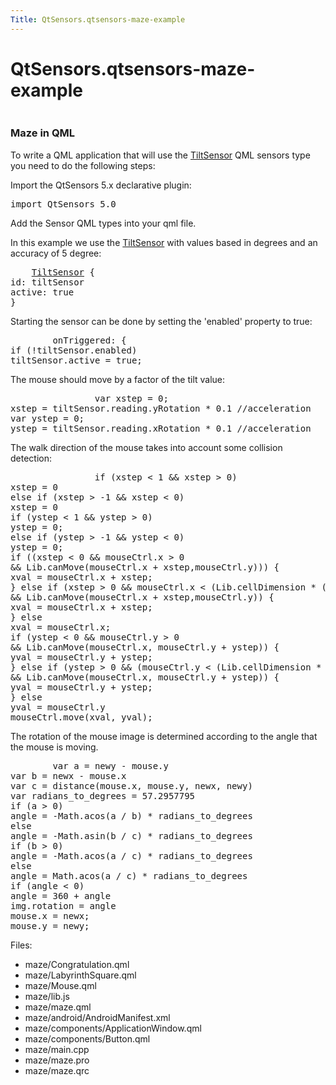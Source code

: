 ```yaml
---
Title: QtSensors.qtsensors-maze-example
---
```


# QtSensors.qtsensors-maze-example

<span class="subtitle"></span>
<!-- $$$maze-description -->
<p class="centerAlign"><img src="https://assets.ubuntu.com/v1/f7525235-maze.png" alt="" /></p>
<h3 >Maze in QML</h3>
<p>To write a QML application that will use the <a href="QtSensors.TiltSensor.md">TiltSensor</a> QML sensors type you need to do the following steps:</p>
<p>Import the QtSensors 5.x declarative plugin:</p>
<pre class="qml">import QtSensors 5.0</pre>
<p>Add the Sensor QML types into your qml file.</p>
<p>In this example we use the <a href="QtSensors.TiltSensor.md">TiltSensor</a> with values based in degrees and an accuracy of 5 degree:</p>
<pre class="qml">    <span class="type"><a href="QtSensors.TiltSensor.md">TiltSensor</a></span> {
<span class="name">id</span>: <span class="name">tiltSensor</span>
<span class="name">active</span>: <span class="number">true</span>
}</pre>
<p>Starting the sensor can be done by setting the 'enabled' property to true:</p>
<pre class="qml">        <span class="name">onTriggered</span>: {
<span class="keyword">if</span> (!<span class="name">tiltSensor</span>.<span class="name">enabled</span>)
<span class="name">tiltSensor</span>.<span class="name">active</span> <span class="operator">=</span> <span class="number">true</span>;</pre>
<p>The mouse should move by a factor of the tilt value:</p>
<pre class="qml">                var <span class="name">xstep</span> = <span class="number">0</span>;
<span class="name">xstep</span> <span class="operator">=</span> <span class="name">tiltSensor</span>.<span class="name">reading</span>.<span class="name">yRotation</span> <span class="operator">*</span> <span class="number">0.1</span> <span class="comment">//acceleration</span>
var <span class="name">ystep</span> = <span class="number">0</span>;
<span class="name">ystep</span> <span class="operator">=</span> <span class="name">tiltSensor</span>.<span class="name">reading</span>.<span class="name">xRotation</span> <span class="operator">*</span> <span class="number">0.1</span> <span class="comment">//acceleration</span></pre>
<p>The walk direction of the mouse takes into account some collision detection:</p>
<pre class="qml">                <span class="keyword">if</span> (<span class="name">xstep</span> <span class="operator">&lt;</span> <span class="number">1</span> <span class="operator">&amp;&amp;</span> <span class="name">xstep</span> <span class="operator">&gt;</span> <span class="number">0</span>)
<span class="name">xstep</span> <span class="operator">=</span> <span class="number">0</span>
<span class="keyword">else</span> <span class="keyword">if</span> (<span class="name">xstep</span> <span class="operator">&gt;</span> -<span class="number">1</span> <span class="operator">&amp;&amp;</span> <span class="name">xstep</span> <span class="operator">&lt;</span> <span class="number">0</span>)
<span class="name">xstep</span> <span class="operator">=</span> <span class="number">0</span>
<span class="keyword">if</span> (<span class="name">ystep</span> <span class="operator">&lt;</span> <span class="number">1</span> <span class="operator">&amp;&amp;</span> <span class="name">ystep</span> <span class="operator">&gt;</span> <span class="number">0</span>)
<span class="name">ystep</span> <span class="operator">=</span> <span class="number">0</span>;
<span class="keyword">else</span> <span class="keyword">if</span> (<span class="name">ystep</span> <span class="operator">&gt;</span> -<span class="number">1</span> <span class="operator">&amp;&amp;</span> <span class="name">ystep</span> <span class="operator">&lt;</span> <span class="number">0</span>)
<span class="name">ystep</span> <span class="operator">=</span> <span class="number">0</span>;
<span class="keyword">if</span> ((<span class="name">xstep</span> <span class="operator">&lt;</span> <span class="number">0</span> <span class="operator">&amp;&amp;</span> <span class="name">mouseCtrl</span>.<span class="name">x</span> <span class="operator">&gt;</span> <span class="number">0</span>
<span class="operator">&amp;&amp;</span> <span class="name">Lib</span>.<span class="name">canMove</span>(<span class="name">mouseCtrl</span>.<span class="name">x</span> <span class="operator">+</span> <span class="name">xstep</span>,<span class="name">mouseCtrl</span>.<span class="name">y</span>))) {
<span class="name">xval</span> <span class="operator">=</span> <span class="name">mouseCtrl</span>.<span class="name">x</span> <span class="operator">+</span> <span class="name">xstep</span>;
} <span class="keyword">else</span> <span class="keyword">if</span> (<span class="name">xstep</span> <span class="operator">&gt;</span> <span class="number">0</span> <span class="operator">&amp;&amp;</span> <span class="name">mouseCtrl</span>.<span class="name">x</span> <span class="operator">&lt;</span> (<span class="name">Lib</span>.<span class="name">cellDimension</span> <span class="operator">*</span> (<span class="name">Lib</span>.<span class="name">dimension</span> <span class="operator">-</span> <span class="number">1</span>))
<span class="operator">&amp;&amp;</span> <span class="name">Lib</span>.<span class="name">canMove</span>(<span class="name">mouseCtrl</span>.<span class="name">x</span> <span class="operator">+</span> <span class="name">xstep</span>,<span class="name">mouseCtrl</span>.<span class="name">y</span>)) {
<span class="name">xval</span> <span class="operator">=</span> <span class="name">mouseCtrl</span>.<span class="name">x</span> <span class="operator">+</span> <span class="name">xstep</span>;
} <span class="keyword">else</span>
<span class="name">xval</span> <span class="operator">=</span> <span class="name">mouseCtrl</span>.<span class="name">x</span>;
<span class="keyword">if</span> (<span class="name">ystep</span> <span class="operator">&lt;</span> <span class="number">0</span> <span class="operator">&amp;&amp;</span> <span class="name">mouseCtrl</span>.<span class="name">y</span> <span class="operator">&gt;</span> <span class="number">0</span>
<span class="operator">&amp;&amp;</span> <span class="name">Lib</span>.<span class="name">canMove</span>(<span class="name">mouseCtrl</span>.<span class="name">x</span>, <span class="name">mouseCtrl</span>.<span class="name">y</span> <span class="operator">+</span> <span class="name">ystep</span>)) {
<span class="name">yval</span> <span class="operator">=</span> <span class="name">mouseCtrl</span>.<span class="name">y</span> <span class="operator">+</span> <span class="name">ystep</span>;
} <span class="keyword">else</span> <span class="keyword">if</span> (<span class="name">ystep</span> <span class="operator">&gt;</span> <span class="number">0</span> <span class="operator">&amp;&amp;</span> (<span class="name">mouseCtrl</span>.<span class="name">y</span> <span class="operator">&lt;</span> (<span class="name">Lib</span>.<span class="name">cellDimension</span> <span class="operator">*</span> (<span class="name">Lib</span>.<span class="name">dimension</span> <span class="operator">-</span> <span class="number">1</span>)))
<span class="operator">&amp;&amp;</span> <span class="name">Lib</span>.<span class="name">canMove</span>(<span class="name">mouseCtrl</span>.<span class="name">x</span>, <span class="name">mouseCtrl</span>.<span class="name">y</span> <span class="operator">+</span> <span class="name">ystep</span>)) {
<span class="name">yval</span> <span class="operator">=</span> <span class="name">mouseCtrl</span>.<span class="name">y</span> <span class="operator">+</span> <span class="name">ystep</span>;
} <span class="keyword">else</span>
<span class="name">yval</span> <span class="operator">=</span> <span class="name">mouseCtrl</span>.<span class="name">y</span>
<span class="name">mouseCtrl</span>.<span class="name">move</span>(<span class="name">xval</span>, <span class="name">yval</span>);</pre>
<p>The rotation of the mouse image is determined according to the angle that the mouse is moving.</p>
<pre class="qml">        var <span class="name">a</span> = <span class="name">newy</span> <span class="operator">-</span> <span class="name">mouse</span>.<span class="name">y</span>
var <span class="name">b</span> = <span class="name">newx</span> <span class="operator">-</span> <span class="name">mouse</span>.<span class="name">x</span>
var <span class="name">c</span> = <span class="name">distance</span>(<span class="name">mouse</span>.<span class="name">x</span>, <span class="name">mouse</span>.<span class="name">y</span>, <span class="name">newx</span>, <span class="name">newy</span>)
var <span class="name">radians_to_degrees</span> = <span class="number">57.2957795</span>
<span class="keyword">if</span> (<span class="name">a</span> <span class="operator">&gt;</span> <span class="number">0</span>)
<span class="name">angle</span> <span class="operator">=</span> -<span class="name">Math</span>.<span class="name">acos</span>(<span class="name">a</span> <span class="operator">/</span> <span class="name">b</span>) <span class="operator">*</span> <span class="name">radians_to_degrees</span>
<span class="keyword">else</span>
<span class="name">angle</span> <span class="operator">=</span> -<span class="name">Math</span>.<span class="name">asin</span>(<span class="name">b</span> <span class="operator">/</span> <span class="name">c</span>) <span class="operator">*</span> <span class="name">radians_to_degrees</span>
<span class="keyword">if</span> (<span class="name">b</span> <span class="operator">&gt;</span> <span class="number">0</span>)
<span class="name">angle</span> <span class="operator">=</span> -<span class="name">Math</span>.<span class="name">acos</span>(<span class="name">a</span> <span class="operator">/</span> <span class="name">c</span>) <span class="operator">*</span> <span class="name">radians_to_degrees</span>
<span class="keyword">else</span>
<span class="name">angle</span> <span class="operator">=</span> <span class="name">Math</span>.<span class="name">acos</span>(<span class="name">a</span> <span class="operator">/</span> <span class="name">c</span>) <span class="operator">*</span> <span class="name">radians_to_degrees</span>
<span class="keyword">if</span> (<span class="name">angle</span> <span class="operator">&lt;</span> <span class="number">0</span>)
<span class="name">angle</span> <span class="operator">=</span> <span class="number">360</span> <span class="operator">+</span> <span class="name">angle</span>
<span class="name">img</span>.<span class="name">rotation</span> <span class="operator">=</span> <span class="name">angle</span>
<span class="name">mouse</span>.<span class="name">x</span> <span class="operator">=</span> <span class="name">newx</span>;
<span class="name">mouse</span>.<span class="name">y</span> <span class="operator">=</span> <span class="name">newy</span>;</pre>
<p>Files:</p>
<ul>
<li>maze/Congratulation.qml</li>
<li>maze/LabyrinthSquare.qml</li>
<li>maze/Mouse.qml</li>
<li>maze/lib.js</li>
<li>maze/maze.qml</li>
<li>maze/android/AndroidManifest.xml</li>
<li>maze/components/ApplicationWindow.qml</li>
<li>maze/components/Button.qml</li>
<li>maze/main.cpp</li>
<li>maze/maze.pro</li>
<li>maze/maze.qrc</li>
</ul>
<!-- @@@maze -->
